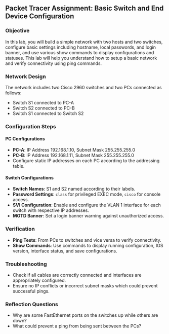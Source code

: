 ## Packet Tracer Assignment: Basic Switch and End Device Configuration

### Objective
In this lab, you will build a simple network with two hosts and two switches, configure basic settings including hostname, local passwords, and login banner, and use various show commands to display configurations and statuses. This lab will help you understand how to setup a basic network and verify connectivity using ping commands.

### Network Design
The network includes two Cisco 2960 switches and two PCs connected as follows:
- Switch S1 connected to PC-A
- Switch S2 connected to PC-B
- Switch S1 connected to Switch S2

### Configuration Steps

#### PC Configurations
- **PC-A**: IP Address 192.168.1.10, Subnet Mask 255.255.255.0
- **PC-B**: IP Address 192.168.1.11, Subnet Mask 255.255.255.0
- Configure static IP addresses on each PC according to the addressing table.

#### Switch Configurations
- **Switch Names**: S1 and S2 named according to their labels.
- **Password Settings**: `class` for privileged EXEC mode, `cisco` for console access.
- **SVI Configuration**: Enable and configure the VLAN 1 interface for each switch with respective IP addresses.
- **MOTD Banner**: Set a login banner warning against unauthorized access.

### Verification
- **Ping Tests**: From PCs to switches and vice versa to verify connectivity.
- **Show Commands**: Use commands to display running configuration, IOS version, interface status, and save configurations.

### Troubleshooting
- Check if all cables are correctly connected and interfaces are appropriately configured.
- Ensure no IP conflicts or incorrect subnet masks which could prevent successful pings.

### Reflection Questions
- Why are some FastEthernet ports on the switches up while others are down?
- What could prevent a ping from being sent between the PCs?

